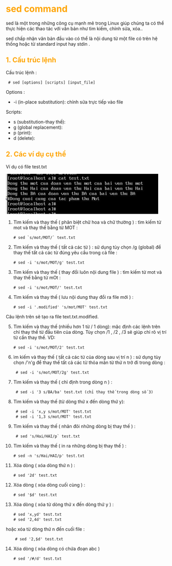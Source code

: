 <h1 style="color:orange">sed command</h1>
sed là một trong những công cụ mạnh mẽ trong Linux giúp chúng ta có thể thực hiện các thao tác với văn bản như tìm kiếm, chỉnh sửa, xóa..

sed chấp nhận văn bản đầu vào có thể là nội dung từ một file có trên hệ thống hoặc từ standard input hay stdin .
<h2 style="color:orange">1. Cấu trúc lệnh</h2>
Cấu trúc lệnh :

     # sed [options] [scripts] [input_file]

Options :
- -i (in-place substitution): chỉnh sửa trực tiếp vào file

Scripts:
- s (substitution-thay thế):
- g (global replacement):
- p (print):
- d (delete):
<h2 style="color:orange">2. Các ví dụ cụ thể</h2>
Ví dụ có file test.txt

![sed1](../img/sed1.JPG)
1. Tìm kiếm và thay thế ( phân biệt chữ hoa và chữ thường ) : tìm kiếm từ mot và thay thế bằng từ MOT :
     
       # sed `s/mot/MOT/` text.txt

2. Tìm kiếm và thay thế ( tất cả các từ ) : sử dụng tùy chọn /g (global) để thay thế tất cả các từ đúng yêu cầu trong cả file :

       # sed -i 's/mot/MOT/g' test.txt
3. Tìm kiếm và thay thế ( thay đổi luôn nội dung file ) : tìm kiếm từ mot và thay thế bằng từ mOt :

       # sed -i 's/mot/MOT/' test.txt
4. Tìm kiếm và thay thế ( lưu nội dung thay đổi ra file mới ) :
       
       # sed -i '.modified' 's/mot/MOT' test.txt
Câu lệnh trên sẽ tạo ra file text.txt.modified.<br>

5. Tìm kiếm và thay thế (nhiều hơn 1 từ / 1 dòng): mặc định các lệnh trên chỉ thay thế từ đầu tiên của dòng. Tùy chọn /1 , /2 , /3 sẽ giúp chỉ rõ vị trí từ cần thay thế. VD:

       # sed -i 's/mot/MOT/2' test.txt
6. ìm kiếm và thay thế ( tất cả các từ của dòng sau vị trí n ) : sử dụng tùy chọn /'n'g để thay thế tất cả các từ thỏa mãn từ thứ n trở đi trong dòng :

        # sed -i 's/mot/MOT/2g' test.txt
7. Tìm kiếm và thay thế ( chỉ định trong dòng n ) :

        # sed -i '3 s/BA/ba' test.txt (chỉ thay thế trong dòng số 3)
8. Tìm kiếm và thay thế (từ dòng thứ x đến dòng thứ y):
    
        # sed -i 'x,y s/mot/MOT' test.txt
        # sed -i '1,3 s/mot/MOT' test.txt
9. Tìm kiếm và thay thế ( nhân đôi những dòng bị thay thế ) :
       
        # sed 's/Hai/HAI/p` test.txt
10. Tìm kiếm và thay thế ( in ra những dòng bị thay thế ) :

        # sed -n 's/Hai/HAI/p' test.txt
11. Xóa dòng ( xóa dòng thứ n ) :
       
        # sed '2d' test.txt
12. Xóa dòng ( xóa dòng cuối cùng ) :

        # sed '$d' test.txt
13. Xóa dòng ( xóa từ dòng thứ x đến dòng thứ y ) :

        # sed 'x,yd' test.txt
        # sed '2,4d' test.txt
hoặc xóa từ dòng thứ n đến cuối file :
 
        # sed '2,$d' test.txt
14. Xóa dòng ( xóa dòng có chứa đoạn abc )

        # sed '/#/d' test.txt

